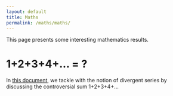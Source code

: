 ```yaml
---
layout: default
title: Maths
permalink: /maths/maths/
---
```


This page presents some interesting mathematics results.

# 1+2+3+4+... = ?

In [this document](/maths/pdfs/DivergentSeries.pdf), we tackle with the notion of divergent series by discussing the controversial sum 1+2+3+4+...
